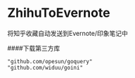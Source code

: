 ZhihuToEvernote
===============

将知乎收藏自动发送到Evernote/印象笔记中

####下载第三方库

	"github.com/opesun/goquery"
	"github.com/widuu/goini"

